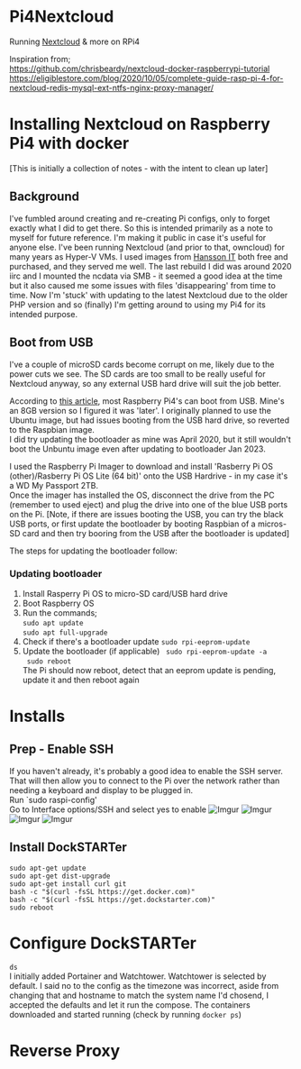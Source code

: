 # Pi4Nextcloud
Running [Nextcloud](https://nextcloud.com/) &amp; more on RPi4

Inspiration from;  
https://github.com/chrisbeardy/nextcloud-docker-raspberrypi-tutorial  
https://eligiblestore.com/blog/2020/10/05/complete-guide-rasp-pi-4-for-nextcloud-redis-mysql-ext-ntfs-nginx-proxy-manager/

# Installing Nextcloud on Raspberry Pi4 with docker
[This is initially a collection of notes - with the intent to clean up later]

## Background
I've fumbled around creating and re-creating Pi configs, only to forget exactly what I did to get there.  So this is intended primarily as a note to myself for future reference.  I'm making it public in case it's useful for anyone else.
I've been running Nextcloud (and prior to that, owncloud) for many years as Hyper-V VMs.  I used images from [Hansson IT](https://www.hanssonit.se/nextcloud-vm/) both free and purchased, and they served me well.  The last rebuild I did was around 2020 iirc and I mounted the ncdata via SMB - it seemed a good idea at the time but it also caused me some issues with files 'disappearing' from time to time.  Now I'm 'stuck' with updating to the latest Nextcloud due to the older PHP version and so (finally) I'm getting around to using my Pi4 for its intended purpose.

## Boot from USB
I've a couple of microSD cards become corrupt on me, likely due to the power cuts we see.  The SD cards are too small to be really useful for Nextcloud anyway, so any external USB hard drive will suit the job better.

According to [this article](https://www.pragmaticlinux.com/2021/12/directly-boot-your-raspberry-pi-4-from-a-usb-drive/), most Raspberry Pi4's can boot from USB.  Mine's an 8GB version so I figured it was 'later'.  I originally planned to use the Ubuntu image, but had issues booting from the USB hard drive, so reverted to the Raspbian image.  
I did try updating the bootloader as mine was April 2020, but it still wouldn't boot the Unbuntu image even after updating to bootloader Jan 2023. 

I used the Raspberry Pi Imager to download and install 'Rasberry Pi OS (other)/Rasberry Pi OS Lite (64 bit)' onto the USB Hardrive - in my case it's a WD My Passport 2TB.   
Once the imager has installed the OS, disconnect the drive from the PC (remember to used eject) and plug the drive into one of the blue USB ports on the Pi.  [Note, if there are issues booting the USB, you can try the black USB ports, or first update the bootloader by booting Raspbian of a micros-SD card and then try booring from the USB after the bootloader is updated]

The steps for updating the bootloader follow:

### Updating bootloader
1. Install Rasperry Pi OS to micro-SD card/USB hard drive
2. Boot Raspberry OS
3. Run the commands;  
   `sudo apt update`  
   `sudo apt full-upgrade`  
4. Check if there's a bootloader update
   `sudo rpi-eeprom-update`  
5. Update the bootloader (if applicable)
   ` sudo rpi-eeprom-update -a`  
   ` sudo reboot`  
   The Pi should now reboot, detect that an eeprom update is pending, update it and then reboot again

# Installs

## Prep - Enable SSH
If you haven't already, it's probably a  good idea to enable the SSH server.  That will then allow you to connect to the Pi over the network rather than needing a keyboard and display to be plugged in.  
Run `sudo raspi-config'  
Go to Interface options/SSH and select yes to enable
![Imgur](https://i.imgur.com/z7cN4Vh.png)
![Imgur](https://i.imgur.com/vZHaH61.png)
![Imgur](https://i.imgur.com/y4qkmKV.png)
![Imgur](https://i.imgur.com/pEUThVR.png)

## Install DockSTARTer
`sudo apt-get update`  
`sudo apt-get dist-upgrade`  
`sudo apt-get install curl git`  
`bash -c "$(curl -fsSL https://get.docker.com)"`  
`bash -c "$(curl -fsSL https://get.dockstarter.com)"`  
`sudo reboot`  

# Configure DockSTARTer
`ds`  
I initially added Portainer and Watchtower.  Watchtower is selected by default. I said no to the config as the timezone was incorrect, aside from changing that and hostname to match the system name I'd chosend, I accepted the defaults and let it run the compose.  The containers downloaded and started running (check by running `docker ps`)

# Reverse Proxy
